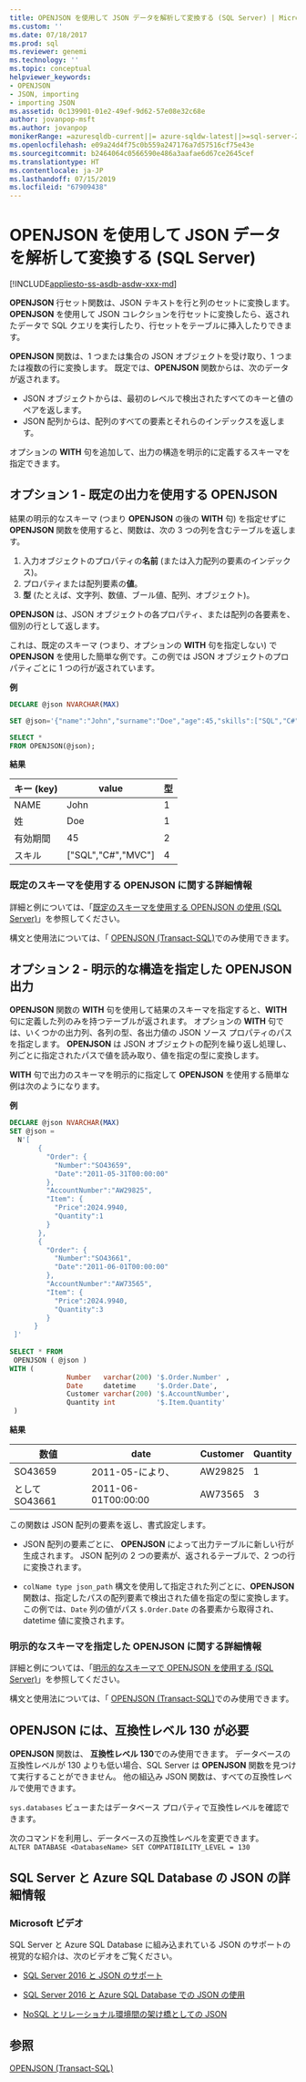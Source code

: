 ```yaml
---
title: OPENJSON を使用して JSON データを解析して変換する (SQL Server) | Microsoft Docs
ms.custom: ''
ms.date: 07/18/2017
ms.prod: sql
ms.reviewer: genemi
ms.technology: ''
ms.topic: conceptual
helpviewer_keywords:
- OPENJSON
- JSON, importing
- importing JSON
ms.assetid: 0c139901-01e2-49ef-9d62-57e08e32c68e
author: jovanpop-msft
ms.author: jovanpop
monikerRange: =azuresqldb-current||= azure-sqldw-latest||>=sql-server-2016||=sqlallproducts-allversions||>=sql-server-linux-2017||=azuresqldb-mi-current
ms.openlocfilehash: e09a24d4f75c0b559a247176a7d57516cf75e43e
ms.sourcegitcommit: b2464064c0566590e486a3aafae6d67ce2645cef
ms.translationtype: HT
ms.contentlocale: ja-JP
ms.lasthandoff: 07/15/2019
ms.locfileid: "67909438"
---
```

# <a name="parse-and-transform-json-data-with-openjson-sql-server"></a>OPENJSON を使用して JSON データを解析して変換する (SQL Server)
[!INCLUDE[appliesto-ss-asdb-asdw-xxx-md](../../includes/appliesto-ss-asdb-asdw-xxx-md.md)]

**OPENJSON** 行セット関数は、JSON テキストを行と列のセットに変換します。 **OPENJSON** を使用して JSON コレクションを行セットに変換したら、返されたデータで SQL クエリを実行したり、行セットをテーブルに挿入したりできます。 
  
**OPENJSON** 関数は、1 つまたは集合の JSON オブジェクトを受け取り、1 つまたは複数の行に変換します。 既定では、**OPENJSON** 関数からは、次のデータが返されます。
-   JSON オブジェクトからは、最初のレベルで検出されたすべてのキーと値のペアを返します。
-   JSON 配列からは、配列のすべての要素とそれらのインデックスを返します。  

オプションの **WITH** 句を追加して、出力の構造を明示的に定義するスキーマを指定できます。  
  
## <a name="option-1---openjson-with-the-default-output"></a>オプション 1 - 既定の出力を使用する OPENJSON
結果の明示的なスキーマ (つまり **OPENJSON** の後の **WITH** 句) を指定せずに **OPENJSON** 関数を使用すると、関数は、次の 3 つの列を含むテーブルを返します。
1.  入力オブジェクトのプロパティの**名前** (または入力配列の要素のインデックス)。
2.  プロパティまたは配列要素の**値**。
3.  **型** (たとえば、文字列、数値、ブール値、配列、オブジェクト)。

**OPENJSON** は、JSON オブジェクトの各プロパティ、または配列の各要素を、個別の行として返します。  

これは、既定のスキーマ (つまり、オプションの **WITH** 句を指定しない) で **OPENJSON** を使用した簡単な例です。この例では JSON オブジェクトのプロパティごとに 1 つの行が返されています。  

**例**

```sql
DECLARE @json NVARCHAR(MAX)

SET @json='{"name":"John","surname":"Doe","age":45,"skills":["SQL","C#","MVC"]}';

SELECT *
FROM OPENJSON(@json);
```  
  
**結果**
  
|キー (key)|value|型|  
|---------|-----------|----------|  
|NAME|John|1|  
|姓|Doe|1|  
|有効期間|45|2|  
|スキル|["SQL","C#","MVC"]|4|

### <a name="more-info-about-openjson-with-the-default-schema"></a>既定のスキーマを使用する OPENJSON に関する詳細情報

詳細と例については、「[既定のスキーマを使用する OPENJSON の使用 &#40;SQL Server&#41;](../../relational-databases/json/use-openjson-with-the-default-schema-sql-server.md)」を参照してください。

構文と使用法については、「 [OPENJSON &#40;Transact-SQL&#41;](../../t-sql/functions/openjson-transact-sql.md)でのみ使用できます。 

## <a name="option-2---openjson-output-with-an-explicit-structure"></a>オプション 2 - 明示的な構造を指定した OPENJSON 出力

**OPENJSON** 関数の **WITH** 句を使用して結果のスキーマを指定すると、**WITH** 句に定義した列のみを持つテーブルが返されます。 オプションの **WITH** 句では、いくつかの出力列、各列の型、各出力値の JSON ソース プロパティのパスを指定します。 **OPENJSON** は JSON オブジェクトの配列を繰り返し処理し、列ごとに指定されたパスで値を読み取り、値を指定の型に変換します。  

**WITH** 句で出力のスキーマを明示的に指定して **OPENJSON** を使用する簡単な例は次のようになります。  
  
**例**
  
```sql  
DECLARE @json NVARCHAR(MAX)
SET @json =   
  N'[  
       {  
         "Order": {  
           "Number":"SO43659",  
           "Date":"2011-05-31T00:00:00"  
         },  
         "AccountNumber":"AW29825",  
         "Item": {  
           "Price":2024.9940,  
           "Quantity":1  
         }  
       },  
       {  
         "Order": {  
           "Number":"SO43661",  
           "Date":"2011-06-01T00:00:00"  
         },  
         "AccountNumber":"AW73565",  
         "Item": {  
           "Price":2024.9940,  
           "Quantity":3  
         }  
      }  
 ]'  
   
SELECT * FROM  
 OPENJSON ( @json )  
WITH (   
              Number   varchar(200) '$.Order.Number' ,  
              Date     datetime     '$.Order.Date',  
              Customer varchar(200) '$.AccountNumber',  
              Quantity int          '$.Item.Quantity'  
 ) 
```  
  
**結果**
  
|数値|date|Customer|Quantity|  
|------------|----------|--------------|--------------|  
|SO43659|2011-05-により、|AW29825|1|  
|として SO43661|2011-06-01T00:00:00|AW73565|3|  
  
この関数は JSON 配列の要素を返し、書式設定します。  
  
-   JSON 配列の要素ごとに、 **OPENJSON** によって出力テーブルに新しい行が生成されます。 JSON 配列の 2 つの要素が、返されるテーブルで、2 つの行に変換されます。  
  
-   `colName type json_path` 構文を使用して指定された列ごとに、**OPENJSON** 関数は、指定したパスの配列要素で検出された値を指定の型に変換します。 この例では、`Date` 列の値がパス `$.Order.Date` の各要素から取得され、datetime 値に変換されます。  
  
### <a name="more-info-about-openjson-with-an-explicit-schema"></a>明示的なスキーマを指定した OPENJSON に関する詳細情報

詳細と例については、「[明示的なスキーマで OPENJSON を使用する &#40;SQL Server&#41;](../../relational-databases/json/use-openjson-with-an-explicit-schema-sql-server.md)」を参照してください。

構文と使用法については、「 [OPENJSON &#40;Transact-SQL&#41;](../../t-sql/functions/openjson-transact-sql.md)でのみ使用できます。

## <a name="openjson-requires-compatibility-level-130"></a>OPENJSON には、互換性レベル 130 が必要

**OPENJSON** 関数は、 **互換性レベル 130**でのみ使用できます。 データベースの互換性レベルが 130 よりも低い場合、SQL Server は **OPENJSON** 関数を見つけて実行することができません。 他の組込み JSON 関数は、すべての互換性レベルで使用できます。

`sys.databases` ビューまたはデータベース プロパティで互換性レベルを確認できます。

次のコマンドを利用し、データベースの互換性レベルを変更できます。   
`ALTER DATABASE <DatabaseName> SET COMPATIBILITY_LEVEL = 130`  

## <a name="learn-more-about-json-in-sql-server-and-azure-sql-database"></a>SQL Server と Azure SQL Database の JSON の詳細情報  
  
### <a name="microsoft-videos"></a>Microsoft ビデオ

SQL Server と Azure SQL Database に組み込まれている JSON のサポートの視覚的な紹介は、次のビデオをご覧ください。

- [SQL Server 2016 と JSON のサポート](https://channel9.msdn.com/Shows/Data-Exposed/SQL-Server-2016-and-JSON-Support)

- [SQL Server 2016 と Azure SQL Database での JSON の使用](https://channel9.msdn.com/Shows/Data-Exposed/Using-JSON-in-SQL-Server-2016-and-Azure-SQL-Database)

- [NoSQL とリレーショナル環境間の架け橋としての JSON](https://channel9.msdn.com/events/DataDriven/SQLServer2016/JSON-as-a-bridge-betwen-NoSQL-and-relational-worlds)
  
## <a name="see-also"></a>参照  
 [OPENJSON &#40;Transact-SQL&#41;](../../t-sql/functions/openjson-transact-sql.md)  
  
